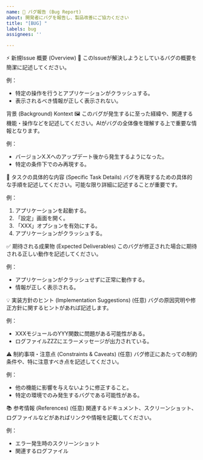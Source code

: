 ```yaml
---
name: 🐛 バグ報告 (Bug Report)
about: 開発者にバグを報告し、製品改善にご協力ください
title: "[BUG] "
labels: bug
assignees: ''

---
```


⚡️ 新規Issue
概要 (Overview) 📝
このIssueが解決しようとしているバグの概要を簡潔に記述してください。

例：
- 特定の操作を行うとアプリケーションがクラッシュする。
- 表示されるべき情報が正しく表示されない。

背景 (Background) Kontext 🖼️
このバグが発生するに至った経緯や、関連する機能・操作などを記述してください。AIがバグの全体像を理解する上で重要な情報となります。

例：
- バージョンX.Xへのアップデート後から発生するようになった。
- 特定の条件下でのみ再現する。

🎯 タスクの具体的な内容 (Specific Task Details)
バグを再現するための具体的な手順を記述してください。可能な限り詳細に記述することが重要です。

例：
1. アプリケーションを起動する。
2. 「設定」画面を開く。
3. 「XXX」オプションを有効にする。
4. アプリケーションがクラッシュする。

✅ 期待される成果物 (Expected Deliverables)
このバグが修正された場合に期待される正しい動作を記述してください。

例：
- アプリケーションがクラッシュせずに正常に動作する。
- 情報が正しく表示される。

💡 実装方針のヒント (Implementation Suggestions) (任意)
バグの原因究明や修正方針に関するヒントがあれば記述します。

例：
- XXXモジュールのYYY関数に問題がある可能性がある。
- ログファイルZZZにエラーメッセージが出力されている。

⚠️ 制約事項・注意点 (Constraints & Caveats) (任意)
バグ修正にあたっての制約条件や、特に注意すべき点を記述してください。

例：
- 他の機能に影響を与えないように修正すること。
- 特定の環境でのみ発生するバグである可能性がある。

📚 参考情報 (References) (任意)
関連するドキュメント、スクリーンショット、ログファイルなどがあればリンクや情報を記載してください。

例：
- エラー発生時のスクリーンショット
- 関連するログファイル
